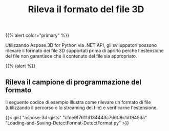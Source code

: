 ﻿---
title: Rileva il formato del file 3D
type: docs
weight: 10
url: /it/python-net/detect-format-of-3d-file/
description: Utilizzando Aspose.3D for Python via .NET API, gli sviluppatori possono rilevare il formato dei file 3D supportati prima di aprirlo perché l'estensione del file non garantisce che il contenuto del file sia appropriato.
---
{{% alert color="primary" %}} 

Utilizzando Aspose.3D for Python via .NET API, gli sviluppatori possono rilevare il formato dei file 3D supportati prima di aprirlo perché l'estensione del file non garantisce che il contenuto del file sia appropriato.

{{% /alert %}} 
## **Rileva il campione di programmazione del formato**
Il seguente codice di esempio illustra come rilevare un formato di file (utilizzando il percorso o lo streaming del file) e verificarne l'estensione.

{{< gist "aspose-3d-gists" "cfde9f76113134443c76608c1d19453a" "Loading-and-Saving-DetectFormat-DetectFormat.py" >}}

